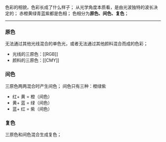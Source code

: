 色彩的相貌，色彩长成了什么样子；
从光学角度本质看，是由光波独特的波长决定的；
赤橙黄绿青蓝紫都是色相；
色相分为**原色、间色、复色**；
***
### 原色
无法通过其他光线混合的单色光，或者无法通过其他颜料混合而成的色彩；
- 光线的三原色：[[RGB]]
- 颜料的三原色：[[CMY]]

### 间色
三原色两两混合时产生间色；
间色只有三种：橙绿紫
- 红+ 黄 = 橙（间色）
- 黄+ 蓝 = 绿（间色）
- 蓝+ 红 = 紫（间色）

### 复色
三原色和间色混合生成复色； 